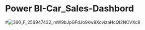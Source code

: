 # Power BI-Car_Sales-Dashbord
#![360_F_256947432_mW9bJpGFdJo9kw9XovizaHcQI2NOVXc8](https://github.com/user-attachments/assets/5a4943f4-54c9-466b-9e2d-afaf1626fb51)
